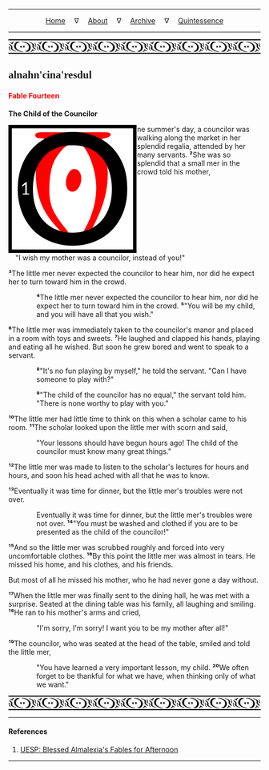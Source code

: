 
---

<!--- Local CSS Font Loading -->

<style>
@font-face {
    font-family: HayghinDaedric;
    src: url('../../../../../assets/fonts/ttf/HayghinDaedric.ttf') format('truetype');
    font-weight: medium;
    font-style: normal;
}
</style>

<!--- Jekyll Page Links -->

<center>
<a href="../../../../../index.html">Home</a>
&emsp;&nabla;&emsp;
<a href="../../../../about/index.html">About</a>
&emsp;&nabla;&emsp;
<a href="../../../../archive/index.html">Archive</a>
&emsp;&nabla;&emsp;
<a href="../../../index.html">Quintessence</a>
</center>

<!--- Markdown Body Below: -->

---

<img align="center" alt="Bordering" src="../../../../../assets/images/symbols/velothi_pattern_long_by_lukkar.svg">

## <span style="font-family:HayghinDaedric">alnahn'cina'resdul</Span>

#### <span style="color:red">Fable Fourteen</Span>

__The Child of the Councilor__

<img align="left" alt="O" src="../../../project/resources/initials/svg/letters/letter_o.svg">ne summer's day, a councilor was walking along the market in her splendid regalia, attended by her many servants.
<b>&sup2;</b>She was so splendid that a small mer in the crowd told his mother,

<span style="display:inline-block;padding-left:1em">"I wish my mother was a councilor, instead of you!"</span>

<b>&sup3;</b>The little mer never expected the councilor to hear him, nor did he expect her to turn toward him in the crowd.

<span style="display:inline-block;padding-left:4em"><b>&#8308;</b>The little mer never expected the councilor to hear him, nor did he expect her to turn toward him in the crowd.
<b>&#8309;</b>"You will be my child, and you will have all that you wish."</span>

<b>&#8310;</b>The little mer was immediately taken to the councilor's manor and placed in a room with toys and sweets.
<b>&#8311;</b>He laughed and clapped his hands, playing and eating all he wished. But soon he grew bored and went to speak to a servant.

<span style="display:inline-block;padding-left:4em"><b>&#8312;</b>"It's no fun playing by myself," he told the servant. "Can I have someone to play with?"</span>

<span style="display:inline-block;padding-left:4em"><b>&#8313;</b>"The child of the councilor has no equal," the servant told him. "There is none worthy to play with you."</span>

<b>&sup1;&#8304;</b>The little mer had little time to think on this when a scholar came to his room.
<b>&sup1;&sup1;</b>The scholar looked upon the little mer with scorn and said,

<span style="display:inline-block;padding-left:4em">"Your lessons should have begun hours ago! The child of the councilor must know many great things."</span>

<b>&sup1;&sup2;</b>The little mer was made to listen to the scholar's lectures for hours and hours, and soon his head ached with all that he was to know.

<b>&sup1;&sup3;</b>Eventually it was time for dinner, but the little mer's troubles were not over.

<span style="display:inline-block;padding-left:4em">Eventually it was time for dinner, but the little mer's troubles were not over.
<b>&sup1;&#8308;</b>"You must be washed and clothed if you are to be presented as the child of the councilor!"</span>

<b>&sup1;&#8309;</b>And so the little mer was scrubbed roughly and forced into very uncomfortable clothes.
<b>&sup1;&#8310;</b>By this point the little mer was almost in tears. He missed his home, and his clothes, and his friends.

But most of all he missed his mother, who he had never gone a day without.

<b>&sup1;&#8311;</b>When the little mer was finally sent to the dining hall, he was met with a surprise. Seated at the dining table was his family, all laughing and smiling.
<b>&sup1;&#8312;</b>He ran to his mother's arms and cried,

<span style="display:inline-block;padding-left:4em">"I'm sorry, I'm sorry! I want you to be my mother after all!"</span>

<b>&sup1;&#8313;</b>The councilor, who was seated at the head of the table, smiled and told the little mer,

<span style="display:inline-block;padding-left:4em">"You have learned a very important lesson, my child.
<b>&sup2;&#8304;</b>We often forget to be thankful for what we have, when thinking only of what we want."</span>

<img align="center" alt="Bordering" src="../../../../../assets/images/symbols/velothi_pattern_long_by_lukkar.svg">

---

#### References

1. [UESP: Blessed Almalexia's Fables for Afternoon][1]

[1]: https://en.uesp.net/wiki/Online:Blessed_Almalexia%27s_Fables_for_Afternoon

---
